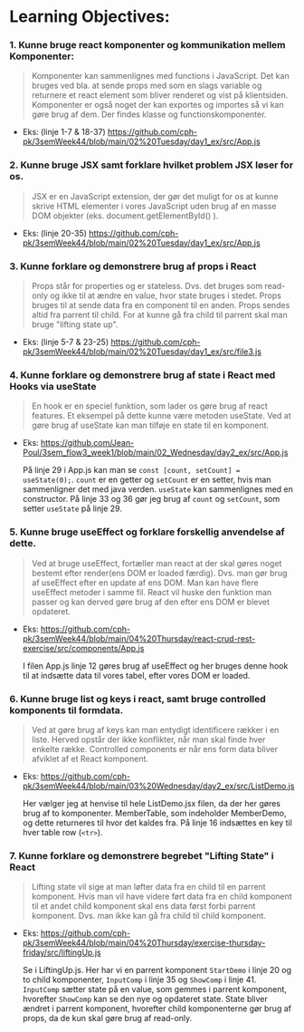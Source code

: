 # Learning Objectives:
### 1. Kunne bruge react komponenter og kommunikation mellem Komponenter:

> Komponenter kan sammenlignes med functions i JavaScript. Det kan bruges ved bla. at sende props med som en slags variable og returnere et react element som bliver renderet og vist på klientsiden. Komponenter er også noget der kan exportes og importes så vi kan gøre brug af dem. Der findes klasse og functionskomponenter.

* Eks: (linje 1-7 & 18-37) https://github.com/cph-pk/3semWeek44/blob/main/02%20Tuesday/day1_ex/src/App.js


### 2. Kunne bruge JSX samt forklare hvilket problem JSX løser for os.

> JSX er en JavaScript extension, der gør det muligt for os at kunne skrive HTML elementer i vores JavaScript uden brug af en masse DOM objekter (eks. document.getElementById() ). 

* Eks: (linje 20-35) https://github.com/cph-pk/3semWeek44/blob/main/02%20Tuesday/day1_ex/src/App.js

### 3. Kunne forklare og demonstrere brug af props i React
> Props står for properties og er stateless. Dvs. det bruges som read-only og ikke til at ændre en value, hvor state bruges i stedet. Props bruges til at sende data fra en component til en anden. Props sendes altid fra parrent til child. For at kunne gå fra child til parrent skal man bruge "lifting state up".

* Eks: (linje 5-7 & 23-25) https://github.com/cph-pk/3semWeek44/blob/main/02%20Tuesday/day1_ex/src/file3.js

### 4. Kunne forklare og demonstrere brug af state i React med Hooks via useState
> En hook er en speciel funktion, som lader os gøre brug af react features. Et eksempel på dette kunne være metoden useState. Ved at gøre brug af useState kan man tilføje en state til en komponent. 
* Eks: https://github.com/Jean-Poul/3sem_flow3_week1/blob/main/02_Wednesday/day2_ex/src/App.js

   På linje 29 i App.js kan man se `const [count, setCount] = useState(0);`. `count` er en getter og `setCount` er en setter, hvis man sammenligner det med java verden. `useState` kan sammenlignes med en constructor. På linje 33 og 36 gør jeg brug af `count` og `setCount`, som setter `useState` på linje 29.

### 5. Kunne bruge useEffect og forklare forskellig anvendelse af dette.
> Ved at bruge useEffect, fortæller man react at der skal gøres noget bestemt efter render(ens DOM er loaded færdig). Dvs. man gør brug af useEffect efter en update af ens DOM. Man kan have flere useEffect metoder i samme fil.
React vil huske den funktion man passer og kan derved gøre brug af den efter ens DOM er blevet opdateret.

* Eks: https://github.com/cph-pk/3semWeek44/blob/main/04%20Thursday/react-crud-rest-exercise/src/components/App.js
   
   I filen App.js linje 12 gøres brug af useEffect og her bruges denne hook til at  indsætte data til vores tabel, efter vores DOM er loaded.

### 6. Kunne bruge list og keys i react, samt bruge controlled komponents til formdata.
> Ved at gøre brug af keys kan man entydigt identificere rækker i en liste. Herved opstår der ikke konflikter, når man skal finde hver enkelte række. Controlled components er når ens form data bliver afviklet af et React komponent.
* Eks: https://github.com/cph-pk/3semWeek44/blob/main/03%20Wednesday/day2_ex/src/ListDemo.js

    Her vælger jeg at henvise til hele ListDemo.jsx filen, da der her gøres brug af to komponenter. MemberTable, som indeholder MemberDemo, og dette returneres til hvor det kaldes fra. På linje 16 indsættes en key til hver table row (`<tr>`).

### 7. Kunne forklare og demonstrere begrebet "Lifting State" i React
> Lifting state vil sige at man løfter data fra en child til en parrent komponent. Hvis man vil have videre ført data fra en child komponent til et andet child komponent skal ens data først forbi parrent komponent. Dvs. man ikke kan gå fra child til child komponent. 

* Eks: https://github.com/cph-pk/3semWeek44/blob/main/04%20Thursday/exercise-thursday-friday/src/liftingUp.js

   Se i LiftingUp.js. Her har vi en parrent komponent `StartDemo` i linje 20 og to child komponenter, `InputComp` i linje 35 og `ShowComp` i linje 41. `InputComp` sætter state på en value, som gemmes i parrent komponent, hvorefter `ShowComp` kan se den nye og opdateret state. State bliver ændret i parrent komponent, hvorefter child komponenterne gør brug af props, da de kun skal gøre brug af read-only.